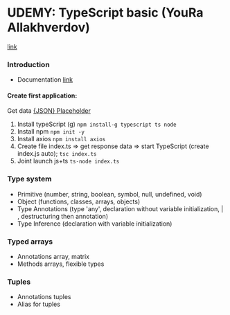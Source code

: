 # UDEMY: TypeScript basic (YouRa Allakhverdov)
[link](https://www.udemy.com/course/typescript-bootcamp/learn/lecture/26214098?start=0#overview)

### Introduction
- Documentation [link](https://www.typescriptlang.org/docs/)

#### Create first application:
Get data <a href="https://jsonplaceholder.typicode.com/todos" target="_blank">{JSON} Placeholder</a>
1. Install typeScript (g) 
`npm install-g typescript ts node` 
2. Install npm 
`npm init -y` 
3. Install axios 
`npm install axios` 
4. Create file index.ts => get response data => start TypeScript (create index.js auto); 
`tsc index.ts`   
5. Joint launch js+ts 
`ts-node index.ts` 

### Type system
- Primitive (number, string, boolean, symbol, null, undefined, void)
- Object (functions, classes, arrays, objects)
- Type Annotations (type 'any', declaration without variable initialization, | , destructuring then annotation)
- Type Inference (declaration with variable initialization)

### Typed arrays
- Annotations array, matrix
- Methods arrays, flexible types

### Tuples
- Annotations tuples
- Alias for tuples









